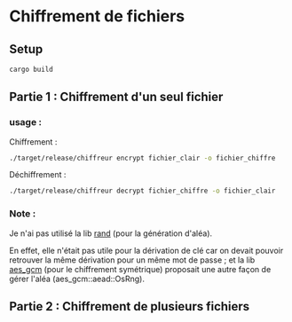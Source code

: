 # Chiffrement de fichiers

## Setup

```bash
cargo build
```

## Partie 1 : Chiffrement d'un seul fichier

### usage :

Chiffrement :

```bash
./target/release/chiffreur encrypt fichier_clair -o fichier_chiffre
```

Déchiffrement :

```bash
./target/release/chiffreur decrypt fichier_chiffre -o fichier_clair
```

### Note :

Je n'ai pas utilisé la lib [rand](https://crates.io/crates/rand) (pour la génération d'aléa).

En effet, elle n'était pas utile pour la dérivation de clé car on devait pouvoir retrouver la même dérivation pour un même mot de passe ; et la lib [aes_gcm](https://crates.io/crates/aes_gcm) (pour le chiffrement symétrique) proposait une autre façon de gérer l'aléa (aes_gcm::aead::OsRng).

## Partie 2 : Chiffrement de plusieurs fichiers
